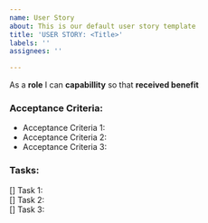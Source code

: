 ```yaml
---
name: User Story
about: This is our default user story template
title: 'USER STORY: <Title>'
labels: ''
assignees: ''

---
```


As a **role** I can **capabillity** so that **received benefit**

### Acceptance Criteria:
  - Acceptance Criteria 1:
  - Acceptance Criteria 2:
  - Acceptance Criteria 3:
  
### Tasks:
   [] Task 1: <br>
   [] Task 2: <br>
   [] Task 3: <br>
